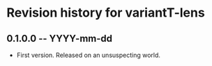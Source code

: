 # Revision history for variantT-lens

## 0.1.0.0 -- YYYY-mm-dd

* First version. Released on an unsuspecting world.
